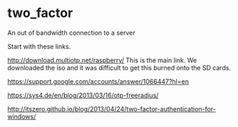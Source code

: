 # two_factor
An out of bandwidth connection to a server

Start with these links.


http://download.multiotp.net/raspberry/
  This is the main link. We downloaded the iso and it was difficult to get this burned onto the SD cards.

https://support.google.com/accounts/answer/1066447?hl=en

https://sys4.de/en/blog/2013/03/16/otp-freeradius/

http://itszero.github.io/blog/2013/04/24/two-factor-authentication-for-windows/﻿

